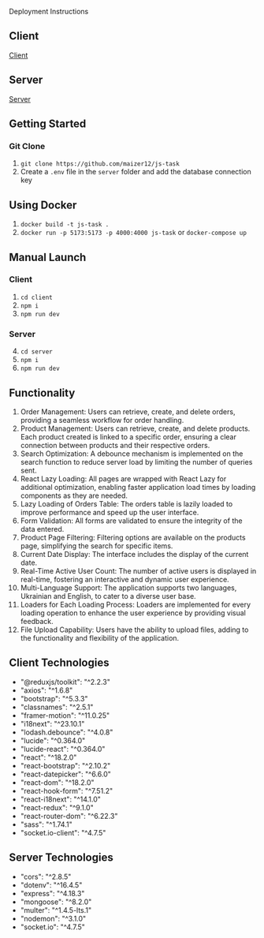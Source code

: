 Deployment Instructions

## Client

[Client](https://js-task-tau.vercel.app/)

## Server

[Server](https://js-task-fpix.onrender.com/api)

## Getting Started

### Git Clone

1. `git clone https://github.com/maizer12/js-task`
2. Create a `.env` file in the `server` folder and add the database connection key

## Using Docker

1. `docker build -t js-task .`
2. `docker run -p 5173:5173 -p 4000:4000 js-task` or `docker-compose up`

## Manual Launch

### Client

1. `cd client`
2. `npm i`
3. `npm run dev`

### Server

4. `cd server`
5. `npm i`
6. `npm run dev`

## Functionality

1. Order Management: Users can retrieve, create, and delete orders, providing a seamless workflow for order handling.
2. Product Management: Users can retrieve, create, and delete products. Each product created is linked to a specific order, ensuring a clear connection between products and their respective orders.
3. Search Optimization: A debounce mechanism is implemented on the search function to reduce server load by limiting the number of queries sent.
4. React Lazy Loading: All pages are wrapped with React Lazy for additional optimization, enabling faster application load times by loading components as they are needed.
5. Lazy Loading of Orders Table: The orders table is lazily loaded to improve performance and speed up the user interface.
6. Form Validation: All forms are validated to ensure the integrity of the data entered.
7. Product Page Filtering: Filtering options are available on the products page, simplifying the search for specific items.
8. Current Date Display: The interface includes the display of the current date.
9. Real-Time Active User Count: The number of active users is displayed in real-time, fostering an interactive and dynamic user experience.
10. Multi-Language Support: The application supports two languages, Ukrainian and English, to cater to a diverse user base.
11. Loaders for Each Loading Process: Loaders are implemented for every loading operation to enhance the user experience by providing visual feedback.
12. File Upload Capability: Users have the ability to upload files, adding to the functionality and flexibility of the application.

## Client Technologies

- "@reduxjs/toolkit": "^2.2.3"
- "axios": "^1.6.8"
- "bootstrap": "^5.3.3"
- "classnames": "^2.5.1"
- "framer-motion": "^11.0.25"
- "i18next": "^23.10.1"
- "lodash.debounce": "^4.0.8"
- "lucide": "^0.364.0"
- "lucide-react": "^0.364.0"
- "react": "^18.2.0"
- "react-bootstrap": "^2.10.2"
- "react-datepicker": "^6.6.0"
- "react-dom": "^18.2.0"
- "react-hook-form": "^7.51.2"
- "react-i18next": "^14.1.0"
- "react-redux": "^9.1.0"
- "react-router-dom": "^6.22.3"
- "sass": "^1.74.1"
- "socket.io-client": "^4.7.5"

## Server Technologies

- "cors": "^2.8.5"
- "dotenv": "^16.4.5"
- "express": "^4.18.3"
- "mongoose": "^8.2.0"
- "multer": "^1.4.5-lts.1"
- "nodemon": "^3.1.0"
- "socket.io": "^4.7.5"
